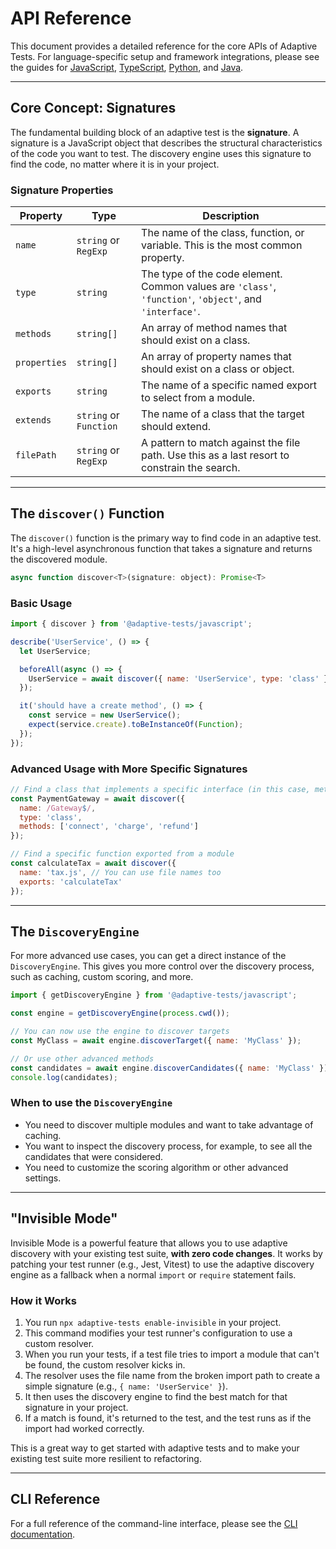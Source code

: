 # API Reference

This document provides a detailed reference for the core APIs of Adaptive Tests. For language-specific setup and framework integrations, please see the guides for [JavaScript](https://raw.githubusercontent.com/anon57396/adaptive-tests/main/languages/javascript/README.md), [TypeScript](https://raw.githubusercontent.com/anon57396/adaptive-tests/main/languages/typescript/README.md), [Python](https://raw.githubusercontent.com/anon57396/adaptive-tests/main/languages/python/README.md), and [Java](https://raw.githubusercontent.com/anon57396/adaptive-tests/main/languages/java/README.md).

---

## Core Concept: Signatures

The fundamental building block of an adaptive test is the **signature**. A signature is a JavaScript object that describes the structural characteristics of the code you want to test. The discovery engine uses this signature to find the code, no matter where it is in your project.

### Signature Properties

| Property | Type | Description |
|---|---|---|
| `name` | `string` or `RegExp` | The name of the class, function, or variable. This is the most common property. |
| `type` | `string` | The type of the code element. Common values are `'class'`, `'function'`, `'object'`, and `'interface'`. |
| `methods` | `string[]` | An array of method names that should exist on a class. |
| `properties` | `string[]` | An array of property names that should exist on a class or object. |
| `exports` | `string` | The name of a specific named export to select from a module. |
| `extends` | `string` or `Function` | The name of a class that the target should extend. |
| `filePath` | `string` or `RegExp` | A pattern to match against the file path. Use this as a last resort to constrain the search. |

---

## The `discover()` Function

The `discover()` function is the primary way to find code in an adaptive test. It's a high-level asynchronous function that takes a signature and returns the discovered module.

```javascript
async function discover<T>(signature: object): Promise<T>
```

### Basic Usage

```javascript
import { discover } from '@adaptive-tests/javascript';

describe('UserService', () => {
  let UserService;

  beforeAll(async () => {
    UserService = await discover({ name: 'UserService', type: 'class' });
  });

  it('should have a create method', () => {
    const service = new UserService();
    expect(service.create).toBeInstanceOf(Function);
  });
});
```

### Advanced Usage with More Specific Signatures

```javascript
// Find a class that implements a specific interface (in this case, methods)
const PaymentGateway = await discover({
  name: /Gateway$/,
  type: 'class',
  methods: ['connect', 'charge', 'refund']
});

// Find a specific function exported from a module
const calculateTax = await discover({
  name: 'tax.js', // You can use file names too
  exports: 'calculateTax'
});
```

---

## The `DiscoveryEngine`

For more advanced use cases, you can get a direct instance of the `DiscoveryEngine`. This gives you more control over the discovery process, such as caching, custom scoring, and more.

```javascript
import { getDiscoveryEngine } from '@adaptive-tests/javascript';

const engine = getDiscoveryEngine(process.cwd());

// You can now use the engine to discover targets
const MyClass = await engine.discoverTarget({ name: 'MyClass' });

// Or use other advanced methods
const candidates = await engine.discoverCandidates({ name: 'MyClass' });
console.log(candidates);
```

### When to use the `DiscoveryEngine`

- You need to discover multiple modules and want to take advantage of caching.
- You want to inspect the discovery process, for example, to see all the candidates that were considered.
- You need to customize the scoring algorithm or other advanced settings.

---

## "Invisible Mode"

Invisible Mode is a powerful feature that allows you to use adaptive discovery with your existing test suite, **with zero code changes**. It works by patching your test runner (e.g., Jest, Vitest) to use the adaptive discovery engine as a fallback when a normal `import` or `require` statement fails.

### How it Works

1. You run `npx adaptive-tests enable-invisible` in your project.
2. This command modifies your test runner's configuration to use a custom resolver.
3. When you run your tests, if a test file tries to import a module that can't be found, the custom resolver kicks in.
4. The resolver uses the file name from the broken import path to create a simple signature (e.g., `{ name: 'UserService' }`).
5. It then uses the discovery engine to find the best match for that signature in your project.
6. If a match is found, it's returned to the test, and the test runs as if the import had worked correctly.

This is a great way to get started with adaptive tests and to make your existing test suite more resilient to refactoring.

---

## CLI Reference

For a full reference of the command-line interface, please see the [CLI documentation](CLI_REFERENCE.md).
